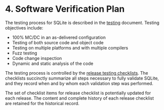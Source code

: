 # 4\. Software Verification Plan


The testing process for SQLite is described in the [testing](testing.html) document.
Testing objectives include:



* 100% MC/DC in an as\-delivered configuration
* Testing of both source code and object code
* Testing on multiple platforms and with multiple compilers
* Fuzz testing
* Code change inspection
* Dynamic and static analysis of the code


The testing process is controlled by the
[release testing checklists](testing.html#cklist). The checklists succinctly summarize
all steps necessary to fully validate SQLite, and they record when
and by whom each validation step was performed.



The set of checklist items for release checklist is potentially
updated for each release. The content and complete
history of each release checklist are retained for the historical
record.



